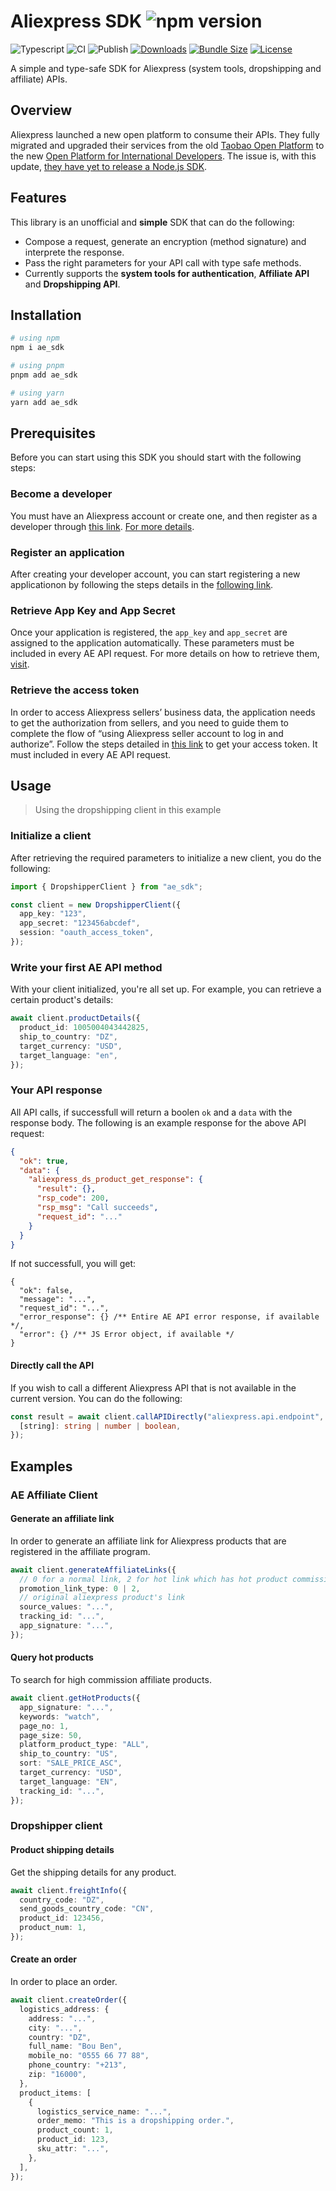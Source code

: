 # Aliexpress SDK ![npm version](https://img.shields.io/npm/v/ae_sdk?label=)

![Typescript](https://img.shields.io/badge/-TypeScript-007ACC?style=flat-square&logo=typescript&logoColor=white)
![CI](https://img.shields.io/github/actions/workflow/status/moh3a/ae_sdk/main.yml?logo=githubactions&logoColor=white&label=CI)
![Publish](https://img.shields.io/github/actions/workflow/status/moh3a/ae_sdk/publish.yml?logo=githubactions&logoColor=white&label=Publish)
[![Downloads](https://img.shields.io/npm/dw/ae_sdk?logo=npm)](https://www.npmjs.com/package/ae_sdk)
[![Bundle Size](https://img.shields.io/bundlephobia/minzip/ae_sdk?label=size&logo=npm)](https://bundlephobia.com/package/ae_sdk)
[![License](https://img.shields.io/github/license/moh3a/ae_sdk)](https://github.com/moh3a/ae_sdk/blob/master/LICENSE)

A simple and type-safe SDK for Aliexpress (system tools, dropshipping and affiliate) APIs.

## Overview

Aliexpress launched a new open platform to consume their APIs. They fully migrated and upgraded their services from the old [Taobao Open Platform](https://developers.aliexpress.com) to the new [Open Platform for International Developers](https://openservice.aliexpress.com). The issue is, with this update, [they have yet to release a Node.js SDK](https://openservice.aliexpress.com/doc/doc.htm?nodeId=27493&docId=118729#/?docId=1371).

## Features

This library is an unofficial and **simple** SDK that can do the following:

- Compose a request, generate an encryption (method signature) and interprete the response.
- Pass the right parameters for your API call with type safe methods.
- Currently supports the **system tools for authentication**, **Affiliate API** and **Dropshipping API**.

## Installation

```sh
# using npm
npm i ae_sdk

# using pnpm
pnpm add ae_sdk

# using yarn
yarn add ae_sdk
```

## Prerequisites

Before you can start using this SDK you should start with the following steps:

### Become a developer

You must have an Aliexpress account or create one, and then register as a developer through [this link](https://openservice.aliexpress.com/).
[For more details](https://openservice.aliexpress.com/doc/doc.htm?nodeId=27493&docId=118729#/?docId=1362).

### Register an application

After creating your developer account, you can start registering a new applicationon by following the steps details in the [following link](https://openservice.aliexpress.com/doc/doc.htm?nodeId=27493&docId=118729#/?docId=1361).

### Retrieve App Key and App Secret

Once your application is registered, the `app_key` and `app_secret` are assigned to the application automatically. These parameters must be included in every AE API request.
For more details on how to retrieve them, [visit](https://openservice.aliexpress.com/doc/doc.htm?nodeId=27493&docId=118729#/?docId=1360).

### Retrieve the access token

In order to access Aliexpress sellers’ business data, the application needs to get the authorization from sellers, and you need to guide them to complete the flow of “using Aliexpress seller account to log in and authorize”.
Follow the steps detailed in [this link](https://openservice.aliexpress.com/doc/doc.htm?nodeId=27493&docId=118729#/?docId=1364) to get your access token. It must included in every AE API request.

## Usage

> Using the dropshipping client in this example

### Initialize a client

After retrieving the required parameters to initialize a new client, you do the following:

```ts
import { DropshipperClient } from "ae_sdk";

const client = new DropshipperClient({
  app_key: "123",
  app_secret: "123456abcdef",
  session: "oauth_access_token",
});
```

### Write your first AE API method

With your client initialized, you're all set up. For example, you can retrieve a certain product's details:

```ts
await client.productDetails({
  product_id: 1005004043442825,
  ship_to_country: "DZ",
  target_currency: "USD",
  target_language: "en",
});
```

### Your API response

All API calls, if successfull will return a boolen `ok` and a `data` with the response body.
The following is an example response for the above API request:

```json
{
  "ok": true,
  "data": {
    "aliexpress_ds_product_get_response": {
      "result": {},
      "rsp_code": 200,
      "rsp_msg": "Call succeeds",
      "request_id": "..."
    }
  }
}
```

If not successfull, you will get:

```jsonc
{
  "ok": false,
  "message": "...",
  "request_id": "...",
  "error_response": {} /** Entire AE API error response, if available */,
  "error": {} /** JS Error object, if available */
}
```

#### Directly call the API

If you wish to call a different Aliexpress API that is not available in the current version. You can do the following:

```ts
const result = await client.callAPIDirectly("aliexpress.api.endpoint", {
  [string]: string | number | boolean,
});
```

## Examples

### AE Affiliate Client

#### Generate an affiliate link

In order to generate an affiliate link for Aliexpress products that are registered in the affiliate program.

```ts
await client.generateAffiliateLinks({
  // 0 for a normal link, 2 for hot link which has hot product commission
  promotion_link_type: 0 | 2,
  // original aliexpress product's link
  source_values: "...",
  tracking_id: "...",
  app_signature: "...",
});
```

#### Query hot products

To search for high commission affiliate products.

```ts
await client.getHotProducts({
  app_signature: "...",
  keywords: "watch",
  page_no: 1,
  page_size: 50,
  platform_product_type: "ALL",
  ship_to_country: "US",
  sort: "SALE_PRICE_ASC",
  target_currency: "USD",
  target_language: "EN",
  tracking_id: "...",
});
```

### Dropshipper client

#### Product shipping details

Get the shipping details for any product.

```ts
await client.freightInfo({
  country_code: "DZ",
  send_goods_country_code: "CN",
  product_id: 123456,
  product_num: 1,
});
```

#### Create an order

In order to place an order.

```ts
await client.createOrder({
  logistics_address: {
    address: "...",
    city: "...",
    country: "DZ",
    full_name: "Bou Ben",
    mobile_no: "0555 66 77 88",
    phone_country: "+213",
    zip: "16000",
  },
  product_items: [
    {
      logistics_service_name: "...",
      order_memo: "This is a dropshipping order.",
      product_count: 1,
      product_id: 123,
      sku_attr: "...",
    },
  ],
});
```

